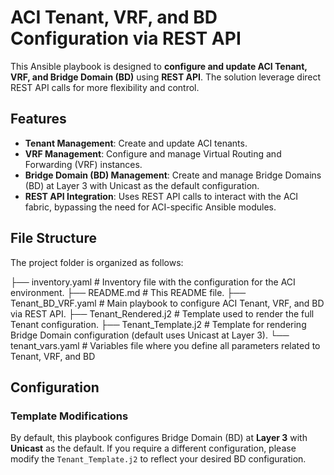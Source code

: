 # ACI Tenant, VRF, and BD Configuration via REST API

This Ansible playbook is designed to **configure and update ACI Tenant, VRF, and Bridge Domain (BD)** using **REST API**. The solution leverage direct REST API calls for more flexibility and control.

## Features

- **Tenant Management**: Create and update ACI tenants.
- **VRF Management**: Configure and manage Virtual Routing and Forwarding (VRF) instances.
- **Bridge Domain (BD) Management**: Create and manage Bridge Domains (BD) at Layer 3 with Unicast as the default configuration.
- **REST API Integration**: Uses REST API calls to interact with the ACI fabric, bypassing the need for ACI-specific Ansible modules.

## File Structure

The project folder is organized as follows:

├── inventory.yaml # Inventory file with the configuration for the ACI environment. 
├── README.md # This README file. 
├── Tenant_BD_VRF.yaml # Main playbook to configure ACI Tenant, VRF, and BD via REST API. 
├── Tenant_Rendered.j2 # Template used to render the full Tenant configuration. 
├── Tenant_Template.j2 # Template for rendering Bridge Domain configuration (default uses Unicast at Layer 3). 
└── tenant_vars.yaml # Variables file where you define all parameters related to Tenant, VRF, and BD


## Configuration

### Template Modifications

By default, this playbook configures Bridge Domain (BD) at **Layer 3** with **Unicast** as the default. If you require a different configuration, please modify the `Tenant_Template.j2` to reflect your desired BD configuration.




